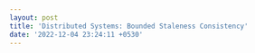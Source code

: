 ```yaml
---
layout: post
title: 'Distributed Systems: Bounded Staleness Consistency'
date: '2022-12-04 23:24:11 +0530'
---
```


